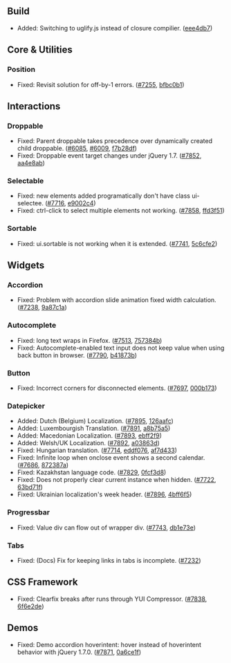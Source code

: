 <script>{
	"title": "jQuery UI 1.8.17 Changelog"
}</script>

## Build

* Added: Switching to uglify.js instead of closure compilier. ([eee4db7](http://github.com/jquery/jquery-ui/commit/eee4db7866fcba3d5bea72be311445cde62b13ca))

## Core &amp; Utilities

### Position

* Fixed: Revisit solution for off-by-1 errors. ([#7255](http://bugs.jqueryui.com/ticket/7255), [bfbc0b1](http://github.com/jquery/jquery-ui/commit/bfbc0b1fb3c0bf43ccbaefd03bcfa2cf19ea4a03))

## Interactions

### Droppable

* Fixed: Parent droppable takes precedence over dynamically created child droppable. ([#6085](http://bugs.jqueryui.com/ticket/6085), [#6009](http://bugs.jqueryui.com/ticket/6009), [f7b28df](http://github.com/jquery/jquery-ui/commit/f7b28df28809bca05623b7394919d15919334afb))
* Fixed: Droppable event target changes under jQuery 1.7. ([#7852](http://bugs.jqueryui.com/ticket/7852), [aa4e8ab](http://github.com/jquery/jquery-ui/commit/aa4e8ab3fb83f2550bac1e5476bd20f84a5883d9))

### Selectable

* Fixed: new elements added programatically don't have class ui-selectee. ([#7716](http://bugs.jqueryui.com/ticket/7716), [e9002c4](http://github.com/jquery/jquery-ui/commit/e9002c4c8f04266497926419034ea44f62725bcf))
* Fixed: ctrl-click to select multiple elements not working. ([#7858](http://bugs.jqueryui.com/ticket/7858), [ffd3f51](http://github.com/jquery/jquery-ui/commit/ffd3f510f1c0fbfe99ce2f1aab81d56d9b03f88e))

### Sortable

* Fixed: ui.sortable is not working when it is extended. ([#7741](http://bugs.jqueryui.com/ticket/7741), [5c6cfe2](http://github.com/jquery/jquery-ui/commit/5c6cfe2645588e6a3d3f1ed002534d454209e33f))

## Widgets

### Accordion

* Fixed: Problem with accordion slide animation fixed width calculation. ([#7238](http://bugs.jqueryui.com/ticket/7238), [9a87c1a](http://github.com/jquery/jquery-ui/commit/9a87c1a72ea298170f4b9bffcecdb4d80ee4b5cc))

### Autocomplete

* Fixed: long text wraps in Firefox. ([#7513](http://bugs.jqueryui.com/ticket/7513), [757384b](http://github.com/jquery/jquery-ui/commit/757384b8c5eb1ccf354f9ab98fcb3b0e6cae6e1d))
* Fixed: Autocomplete-enabled text input does not keep value when using back button in browser. ([#7790](http://bugs.jqueryui.com/ticket/7790), [b41873b](http://github.com/jquery/jquery-ui/commit/b41873ba0dd8f84ec282f77d029c7dc0ee99b873))

### Button

* Fixed: Incorrect corners for disconnected elements. ([#7697](http://bugs.jqueryui.com/ticket/7697), [000b173](http://github.com/jquery/jquery-ui/commit/000b1736ac9c379fbb4f0f608f407ad25924fcac))

### Datepicker

* Added: Dutch (Belgium) Localization. ([#7895](http://bugs.jqueryui.com/ticket/7895), [126aafc](http://github.com/jquery/jquery-ui/commit/126aafc94a23f108673428a496ff38b385372634))
* Added: Luxembourgish Translation. ([#7891](http://bugs.jqueryui.com/ticket/7891), [a8b75a5](http://github.com/jquery/jquery-ui/commit/a8b75a5b9ed2d946fe7bb9f584ccbfb9668c0a95))
* Added: Macedonian Localization. ([#7893](http://bugs.jqueryui.com/ticket/7893), [ebff2f9](http://github.com/jquery/jquery-ui/commit/ebff2f9f102f9d017f35e41781e0bec258d85600))
* Added: Welsh/UK Localization. ([#7892](http://bugs.jqueryui.com/ticket/7892), [a03863d](http://github.com/jquery/jquery-ui/commit/a03863d01761a6ea69af7dc053a0d9c2bdf063a3))
* Fixed: Hungarian translation. ([#7714](http://bugs.jqueryui.com/ticket/7714), [eddf076](http://github.com/jquery/jquery-ui/commit/eddf076b8c7d4e68a18823ffae884c113028801e), [af7d433](http://github.com/jquery/jquery-ui/commit/af7d433818d3d703fd19dd6ee067e8a6ac6cd811))
* Fixed: Infinite loop when onclose event shows a second calendar. ([#7686](http://bugs.jqueryui.com/ticket/7686), [872387a](http://github.com/jquery/jquery-ui/commit/872387abd5ab59e00df108438ae5bba76df1138a))
* Fixed: Kazakhstan language code. ([#7829](http://bugs.jqueryui.com/ticket/7829), [0fcf3d8](http://github.com/jquery/jquery-ui/commit/0fcf3d8e5e0bf8e8459c5c95d7733958eb68a5d3))
* Fixed: Does not properly clear current instance when hidden. ([#7722](http://bugs.jqueryui.com/ticket/7722), [63bd71f](http://github.com/jquery/jquery-ui/commit/63bd71f14cac1f46fd5cfc6f157abf0bf710d347))
* Fixed: Ukrainian localization's week header. ([#7896](http://bugs.jqueryui.com/ticket/7896), [4bff6f5](http://github.com/jquery/jquery-ui/commit/4bff6f564b132c70950c0a4100301a49bd802717))

### Progressbar

* Fixed: Value div can flow out of wrapper div. ([#7743](http://bugs.jqueryui.com/ticket/7743), [db1e73e](http://github.com/jquery/jquery-ui/commit/db1e73e3db9d7ffa971d2275bc130515e9bd42e6))

### Tabs

* Fixed: (Docs) Fix for keeping links in tabs is incomplete. ([#7232](http://bugs.jqueryui.com/ticket/7232))

## CSS Framework

* Fixed: Clearfix breaks after runs through YUI Compressor. ([#7838](http://bugs.jqueryui.com/ticket/7838), [6f6e2de](http://github.com/jquery/jquery-ui/commit/6f6e2ded1a9b30f65a34733f3d887c16c162e28a))

## Demos

* Fixed: Demo accordion hoverintent: hover instead of hoverintent behavior with jQuery 1.7.0. ([#7871](http://bugs.jqueryui.com/ticket/7871), [0a6ce1f](http://github.com/jquery/jquery-ui/commit/0a6ce1f7d177163b06f5383d56e4f91af2ced951))
